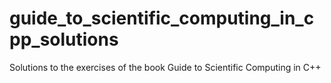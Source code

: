 # guide_to_scientific_computing_in_cpp_solutions
Solutions to the exercises of the book Guide to Scientific Computing in C++
